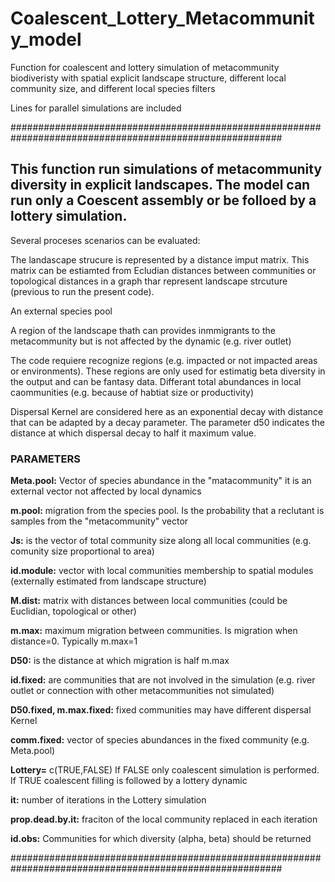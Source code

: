 # Coalescent_Lottery_Metacommunity_model
Function for coalescent and lottery simulation of metacommunity biodiveristy with spatial explicit landscape structure, 
different local community size, and different local species filters

Lines for parallel simulations are included 

#########################################################################################################
## This  function run simulations of metacommunity diversity in explicit landscapes. The model can run only a Coescent assembly or be folloed by a lottery simulation. 
Several proceses scenarios can be evaluated:  

The landascape strucure is represented by a distance imput matrix. This matrix can be estiamted from Ecludian distances between communities or topological distances in a graph thar represent landscape strcuture (previous to run the present code).

An external species pool 

A region of the landscape thath can provides inmmigrants to the metacommunity but is not affected by the dynamic (e.g. river outlet)

The code requiere recognize regions (e.g. impacted or not impacted areas or environments). These regions are only used for estimatig beta diversity in the output and can be fantasy data.
Differant total abundances in local caommunities (e.g. because of habtiat size or productivity)

Dispersal Kernel are considered here as an exponential decay with distance that can be adapted by a decay parameter. The parameter d50 indicates the distance at which dispersal decay to half it maximum value.


### PARAMETERS 
 **Meta.pool:** Vector of species abundance in the "matacommunity" it is an external vector not affected by local dynamics
 
 **m.pool:** migration from the species pool. Is the probability that a reclutant is samples from the "metacommunity" vector
 
**Js:** is the vector of total community size along all local communities (e.g. comunity size proportional to area)
 
**id.module:** vector with local communities membership to spatial modules (externally estimated from landscape structure)
 
**M.dist:** matrix with distances between local communities (could be Euclidian, topological or other)
 
**m.max:** maximum migration between communities. Is migration when distance=0. Typically m.max=1 
 
**D50:** is the distance at which migration is half m.max
 
**id.fixed:** are communities that are not involved in the simulation (e.g. river outlet or connection with other metacommunities not simulated)
 
**D50.fixed, m.max.fixed:** fixed communities may have different dispersal Kernel
 
**comm.fixed:** vector of species abundances in the fixed community (e.g. Meta.pool)
 
**Lottery=** c(TRUE,FALSE) If FALSE only coalescent simulation is performed. If TRUE coalescent filling is followed by a lottery dynamic
 
**it:** number of iterations in the Lottery simulation
 
**prop.dead.by.it:** fraciton of the local community replaced in each iteration
 
**id.obs:** Communities for which diversity (alpha, beta) should be returned
 
#########################################################################################################
